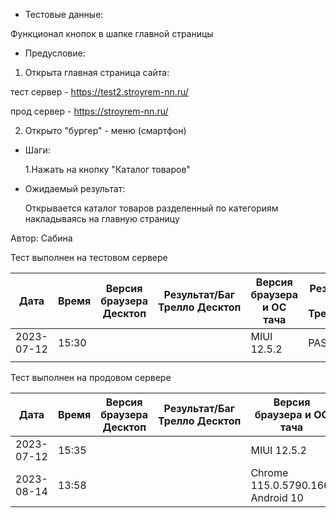* Тестовые данные:

 Функционал кнопок в шапке главной страницы

* Предусловие:

 1. Открыта главная страница сайта:
 
 тест сервер - https://test2.stroyrem-nn.ru/
 
 прод сервер - https://stroyrem-nn.ru/
 
 2. Открыто "бургер" - меню (смартфон)

* Шаги:

  1.Нажать на кнопку "Каталог товаров"

* Ожидаемый результат:

  Открывается каталог товаров разделенный по категориям накладываясь на главную страницу

Автор: Сабина

Тест выполнен на тестовом сервере

| Дата | Время | Версия браузера Десктоп | Результат/Баг Трелло Десктоп | Версия браузера и ОС тача | Результат/Баг Трелло Тач | Дата релиза | Имя |
| --- | --- | --- | --- | --- | --- | --- | --- |
| 2023-07-12 | 15:30  | | |MIUI 12.5.2   |PASS  | 16.06.23 | Сабина |
|  |  |  |  |     |  | |  |

Тест выполнен на продовом сервере

| Дата | Время | Версия браузера Десктоп | Результат/Баг Трелло Десктоп | Версия браузера и ОС тача | Результат/Баг Трелло Тач | Дата релиза | Имя |
| --- | --- | --- | --- | --- | --- | --- | --- |
|2023-07-12 | 15:35 | | | MIUI 12.5.2   |PASS  | 16.06.23 | Сабина |
|2023-08-14 |  13:58 |  |   | Chrome 115.0.5790.166, Android 10 | PASS  |13.08.23 | Татьяна|
